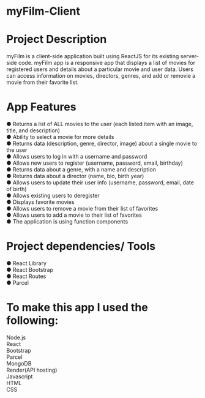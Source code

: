 # myFilm-Client

# Project Description

myFilm is a client-side application built using ReactJS for its existing server-side code. myFilm app is a responsive app that displays a list of movies for registered users and details about a particular movie and user data. Users can access information on movies, directors, genres, and add or removie a movie from their favorite list.

# App Features

● Returns a list of ALL movies to the user (each listed item with an image, title, and description) <br />
● Ability to select a movie for more details <br />
● Returns data (description, genre, director, image) about a single movie to the user <br />
● Allows users to log in with a username and password <br />
● Allows new users to register (username, password, email, birthday) <br />
● Returns data about a genre, with a name and description <br />
● Returns data about a director (name, bio, birth year) <br />
● Allows users to update their user info (username, password, email, date of birth) <br />
● Allows existing users to deregister <br />
● Displays favorite movies <br />
● Allows users to remove a movie from their list of favorites <br />
● Allows users to add a movie to their list of favorites <br />
● The application is using function components <br />

# Project dependencies/ Tools

● React Library <br />
● React Bootstrap <br />
● React Routes <br />
● Parcel <br />

# To make this app I used the following:

Node.js <br />
React <br />
Bootstrap <br />
Parcel <br />
MongoDB <br />
Render(API hosting) <br />
Javascript <br />
HTML <br />
CSS <br />

